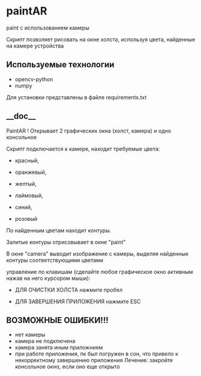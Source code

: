 # paintAR

paint с использованием камеры

Скрипт позволяет рисовать на окне холста, используя цвета, найденные на камере устройства 

## Используемые технологии
- opencv-python
- numpy

Для установки представлены в файле requirements.txt


## \_\_doc\_\_

PaintAR !
Открывает 2 графических окна (холст, камера) и одно консольное

Скрипт подключается к камере, находит требуемые цвета: 
 - красный,
 
 - оранжевый,
 
 - желтый,
 
 - лаймовый,
 
 - синий,
 
 - розовый
 
По найденным цветам находит контуры.

Залитые контуры отрисовывает в окне "paint"

В окне "camera" выводит изображение с камеры, выделяя найденные контуры соответствующими цветами

управление по клавишам (сделайте любое графическое окно активным нажав на него курсором мыши):
 
 - ДЛЯ ОЧИСТКИ ХОЛСТА нажмите пробел

- ДЛЯ ЗАВЕРШЕНИЯ ПРИЛОЖЕНИЯ нажмите ESC


## ВОЗМОЖНЫЕ ОШИБКИ!!!
 - нет камеры
 - камера не подключена
 - камера занята иным приложнием
 - при работе приложения, пк был погружен в сон, что привело к некорректному завершению приложения
        Лечение: закройте консольное окно, если оно еще открыто
